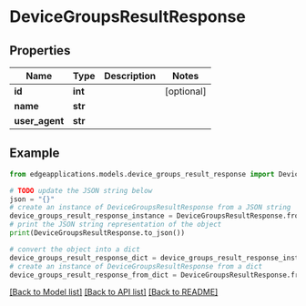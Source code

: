 # DeviceGroupsResultResponse


## Properties

Name | Type | Description | Notes
------------ | ------------- | ------------- | -------------
**id** | **int** |  | [optional] 
**name** | **str** |  | 
**user_agent** | **str** |  | 

## Example

```python
from edgeapplications.models.device_groups_result_response import DeviceGroupsResultResponse

# TODO update the JSON string below
json = "{}"
# create an instance of DeviceGroupsResultResponse from a JSON string
device_groups_result_response_instance = DeviceGroupsResultResponse.from_json(json)
# print the JSON string representation of the object
print(DeviceGroupsResultResponse.to_json())

# convert the object into a dict
device_groups_result_response_dict = device_groups_result_response_instance.to_dict()
# create an instance of DeviceGroupsResultResponse from a dict
device_groups_result_response_from_dict = DeviceGroupsResultResponse.from_dict(device_groups_result_response_dict)
```
[[Back to Model list]](../README.md#documentation-for-models) [[Back to API list]](../README.md#documentation-for-api-endpoints) [[Back to README]](../README.md)


